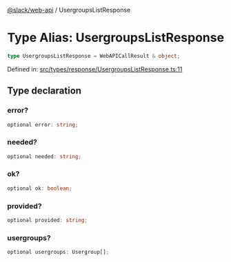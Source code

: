 [@slack/web-api](../index.md) / UsergroupsListResponse

# Type Alias: UsergroupsListResponse

```ts
type UsergroupsListResponse = WebAPICallResult & object;
```

Defined in: [src/types/response/UsergroupsListResponse.ts:11](https://github.com/slackapi/node-slack-sdk/blob/main/packages/web-api/src/types/response/UsergroupsListResponse.ts#L11)

## Type declaration

### error?

```ts
optional error: string;
```

### needed?

```ts
optional needed: string;
```

### ok?

```ts
optional ok: boolean;
```

### provided?

```ts
optional provided: string;
```

### usergroups?

```ts
optional usergroups: Usergroup[];
```
